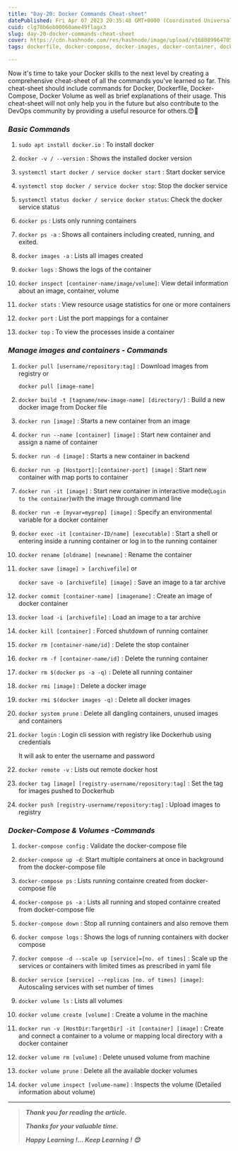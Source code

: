 ```yaml
---
title: "Day-20: Docker Commands Cheat-sheet"
datePublished: Fri Apr 07 2023 20:35:48 GMT+0000 (Coordinated Universal Time)
cuid: clg70b6ob00060ame49flagx3
slug: day-20-docker-commands-cheat-sheet
cover: https://cdn.hashnode.com/res/hashnode/image/upload/v1680899647056/a201bcb4-26b1-406c-9f13-9cc58aa2cfc6.jpeg
tags: dockerfile, docker-compose, docker-images, docker-container, dockercommands

---
```


Now it's time to take your Docker skills to the next level by creating a comprehensive cheat-sheet of all the commands you've learned so far. This cheat-sheet should include commands for Docker, Dockerfile, Docker-Compose, Docker Volume as well as brief explanations of their usage. This cheat-sheet will not only help you in the future but also contribute to the DevOps community by providing a useful resource for others.😊🙌

### ***Basic Commands***

1. `sudo apt install docker.io` : To install docker
    
2. `docker -v / --version` : Shows the installed docker version
    
3. `systemctl start docker / service docker start` : Start docker service
    
4. `systemctl stop docker / service docker stop`: Stop the docker service
    
5. `systemctl status docker / service docker status`: Check the docker service status
    
6. `docker ps` : Lists only running containers
    
7. `docker ps -a` : Shows all containers including created, running, and exited.
    
8. `docker images -a` : Lists all images created
    
9. `docker logs` : Shows the logs of the container
    
10. `docker inspect [container-name/image/volume]`: View detail information about an image, container, volume
    
11. `docker stats` : View resource usage statistics for one or more containers
    
12. `docker port` : List the port mappings for a container
    
13. `docker top` : To view the processes inside a container
    

### ***Manage images and containers - Commands***

1. `docker pull [username/repository:tag]` : Download images from registry or
    
    `docker pull [image-name]`
    
2. `docker build -t [tagname/new-image-name] [directory/]` : Build a new docker image from Docker file
    
3. `docker run [image]` : Starts a new container from an image
    
4. `docker run --name [container] [image]` : Start new container and assign a name of container
    
5. `docker run -d [image]` : Starts a new container in backend
    
6. `docker run -p [Hostport]:[container-port] [image]` : Start new container with map ports to container
    
7. `docker run -it [image]` : Start new container in interactive mode(`Login to the container`)with the image through command line
    
8. `docker run -e [myvar=myprop] [image]` : Specify an environmental variable for a docker container
    
9. `docker exec -it [container-ID/name] [executable]` : Start a shell or entering inside a running container or log in to the running container
    
10. `docker rename [oldname] [newname]` : Rename the container
    
11. `docker save [image] > [archivefile]` or
    
    `docker save -o [archivefile] [image]` : Save an image to a tar archive
    
12. `docker commit [container-name] [imagename]` : Create an image of docker container
    
13. `docker load -i [archivefile]` : Load an image to a tar archive
    
14. `docker kill [container]` : Forced shutdown of running container
    
15. `docker rm [container-name/id]` : Delete the stop container
    
16. `docker rm -f [container-name/id]` : Delete the running container
    
17. `docker rm $(docker ps -a -q)` : Delete all running container
    
18. `docker rmi [image]` : Delete a docker image
    
19. `docker rmi $(docker images -q)` : Delete all docker images
    
20. `docker system prune` : Delete all dangling containers, unused images and containers
    
21. `docker login` : Login cli session with registry like Dockerhub using credentials
    
    It will ask to enter the username and password
    
22. `docker remote -v` : Lists out remote docker host
    
23. `docker tag [image] [registry-username/repository:tag]` : Set the tag for images pushed to Dockerhub
    
24. `docker push [registry-username/repository:tag]` : Upload images to registry
    

### ***Docker-Compose & Volumes -Commands***

1. `docker-compose config` : Validate the docker-compose file
    
2. `docker-compose up -d`: Start multiple containers at once in background from the docker-compose file
    
3. `docker-compose ps` : Lists running containre created from docker-compose file
    
4. `docker-compose ps -a` : Lists all running and stoped containre created from docker-compose file
    
5. `docker-compose down` : Stop all running containers and also remove them
    
6. `docker compose logs` : Shows the logs of running containers with docker compose
    
7. `docker compose -d --scale up [service]=[no. of times]` : Scale up the services or containers with limited times as prescribed in yaml file
    
8. `docker service [service] --replicas [no. of times] [image]`: Autoscaling services with set number of times
    
9. `docker volume ls` : Lists all volumes
    
10. `docker volume create [volume]` : Create a volume in the machine
    
11. `docker run -v [HostDir:TargetDir] -it [container] [image]` : Create and connect a container to a volume or mapping local directory with a docker container
    
12. `docker volume rm [volume]` : Delete unused volume from machine
    
13. `docker volume prune` : Delete all the available docker volumes
    
14. `docker volume inspect [volume-name]` : Inspects the volume (Detailed information about volume)
    

---

> ***Thank you for reading the article.***
> 
> ***Thanks for your valuable time.***
> 
> ***Happy Learning !... Keep Learning ! 😊***